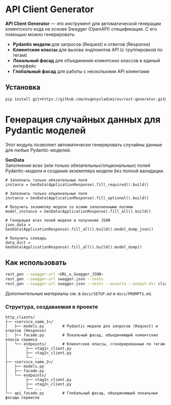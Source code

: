 # API Client Generator


**API Client Generator** — это инструмент для автоматической генерации клиентского кода на основе Swagger (OpenAPI) спецификации. С его помощью можно генерировать:

- **Pydantic модели** для запросов (Request) и ответов (Response)
- **Клиентские классы** для вызова эндпоинтов API (с группировкой по тегам)
- **Локальный фасад** для объединения клиентских классов в единый интерфейс
- **Глобальный фасад** для работы с несколькими API клиентами

## Установка

```bash
pip install git+https://github.com/evgenyvladimirov/rest-generator.git@refactor-code
```

# Генерация случайных данных для Pydantic моделей

Этот модуль позволяет автоматически генерировать случайны данные для любых Pydantic-моделей.

**GenData**  
  Заполнения всех (или только обязательных/опциональных) полей Pydantic-модели и создания экземпляра модели без полной валидации.
```
# Заполнить только обязательные поля
instance = GenData(ApplicationResponse).fill_required().build()

# Заполнить только опциональные поля
instance = GenData(ApplicationResponse).fill_optional().build()

# Получить экземпляр модели со всеми заполненными полями
model_instance = GenData(ApplicationResponse).fill_all().build()

# Генерация всех полей модели и получение JSON
json_data = GenData(ApplicationResponse).fill_all().build().model_dump_json()

# Получить словарь
data_dict = GenData(ApplicationResponse).fill_all().build().model_dump()
```
## Как использовать
```bash
rest_gen --swagger-url <URL_к_Swagger_JSON>
rest_gen --swagger-url swagger.json --tests
rest_gen --swagger-url swagger.json --tests --asserts --output-dir clients
```

Дополнительные материалы см. в `docs/SETUP.md` и `docs/PROMPTS.md`.
### Структура, создаваемая в проекте
```
http_clients/
├── <service_name_1>/
│   ├── models.py        # Pydantic модели для запросов (Request) и ответов (Response)
│   ├── facade.py        # Локальный фасад, объединяющий клиентские классы сервиса
│   └── endpoints/       # Клиентские классы, сгенерированные по тегам
│        ├── <tag1>_client.py
│        ├── <tag2>_client.py
│        └── ...
├── <service_name_2>/
│   ├── models.py        
│   ├── facade.py        
│   └── endpoints/       
│        ├── <tag1>_client.py
│        ├── <tag2>_client.py
│        └── ...
└── api_facade.py        # Глобальный фасад, объединяющий локальные фасады сервисов
```
